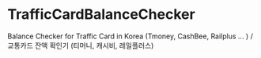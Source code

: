 # TrafficCardBalanceChecker
Balance Checker for Traffic Card in Korea (Tmoney, CashBee, Railplus ... ) / 교통카드 잔액 확인기 (티머니, 캐시비, 레일플러스)
